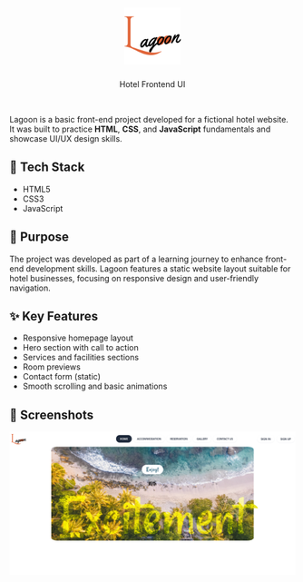 <h1>
  <div align="center">
    <a href="https://github.com/DishaKD/Concept-Hotel-Website">
      <img src="https://github.com/DishaKD/Concept-Hotel-Website/blob/master/Lagoon/Lagoon/Resources/Lagoon.png" alt="Lagoon Hotel UI" width="100" height="auto">
    </a>
  </div>
</h1>

<p align="center">Hotel Frontend UI</p>
<br>


Lagoon is a basic front-end project developed for a fictional hotel website. It was built to practice **HTML**, **CSS**, and **JavaScript** fundamentals and showcase UI/UX design skills.

## 🚀 Tech Stack

- HTML5  
- CSS3  
- JavaScript  

## 🎯 Purpose

The project was developed as part of a learning journey to enhance front-end development skills. Lagoon features a static website layout suitable for hotel businesses, focusing on responsive design and user-friendly navigation.

## ✨ Key Features

- Responsive homepage layout  
- Hero section with call to action  
- Services and facilities sections  
- Room previews  
- Contact form (static)  
- Smooth scrolling and basic animations  

## 📸 Screenshots

![Homepage](Lagoon/Lagoon/Resources/Lagoon-Home.png)




